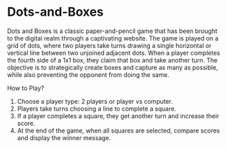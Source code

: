 # Dots-and-Boxes
Dots and Boxes is a classic paper-and-pencil game that has been brought to the digital realm through a captivating website. The game is played on a grid of dots, where two players take turns drawing a single horizontal or vertical line between two unjoined adjacent dots. When a player completes the fourth side of a 1x1 box, they claim that box and take another turn. The objective is to strategically create boxes and capture as many as possible, while also preventing the opponent from doing the same.

How to Play?
1. Choose a player type: 2 players or player vs computer.
2. Players take turns choosing a line to complete a square.
3. If a player completes a square, they get another turn and increase their score.
4. At the end of the game, when all squares are selected, compare scores and display the winner message.

